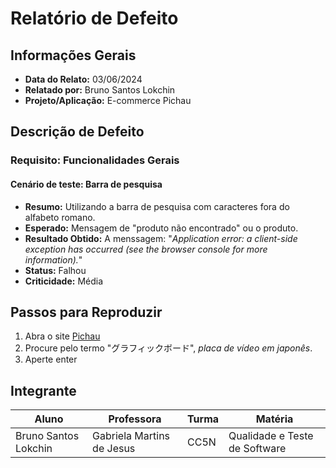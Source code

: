 # Relatório de Defeito

## Informações Gerais
- **Data do Relato:** 03/06/2024
- **Relatado por:** Bruno Santos Lokchin
- **Projeto/Aplicação:** E-commerce Pichau

## Descrição de Defeito
### Requisito: Funcionalidades Gerais
#### Cenário de teste: Barra de pesquisa
- **Resumo:** Utilizando a barra de pesquisa com caracteres fora do alfabeto romano.
- **Esperado:** Mensagem de "produto não encontrado" ou o produto.
- **Resultado Obtido:** A menssagem: "*Application error: a client-side exception has occurred (see the browser console for more information).*"
- **Status:** Falhou
- **Criticidade:** Média

## Passos para Reproduzir

1. Abra o site [Pichau](https://www.pichau.com.br/)
2. Procure pelo termo "グラフィックボード", *placa de vídeo em japonês*.
3. Aperte enter

## Integrante

Aluno       |Professora        | Turma | Matéria
------------|------------------|-------|---------
Bruno Santos Lokchin | Gabriela Martins de Jesus | CC5N | Qualidade e Teste de Software

